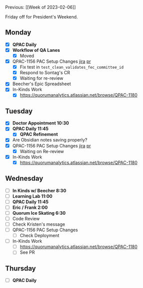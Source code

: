 Previous: [[Week of 2023-02-06]]

Friday off for President's Weekend.

## Monday
- [x] **QPAC Daily**
- [x] **Workflow of QA Lanes**
	- [x] Moved
- [x] QPAC-1156 PAC Setup Changes [jira](https://quorumanalytics.atlassian.net/browse/QPAC-1156) [pr](https://app.element.io/#/room/#typescript:matrix.org)
	- [x] Fix test in `test_clean_validates_fec_committee_id`
	- [x] Respond to Sontag's CR
	- [x] Waiting for re-review
- [x] Beecher's Epic Spreadsheet
- [x] In-Kinds Work
	- [x] https://quorumanalytics.atlassian.net/browse/QPAC-1180

## Tuesday
- [x] **Doctor Appointment 10:30**
- [x] **QPAC Daily 11:45**
	- [x] **QPAC Refinement**
- [x] Are Obsidian notes saving properly?
- [x] QPAC-1156 PAC Setup Changes [jira](https://quorumanalytics.atlassian.net/browse/QPAC-1156) [pr](https://app.element.io/#/room/#typescript:matrix.org)
	- [x] Waiting on Re-review
- [x] In-Kinds Work
	- [x] https://quorumanalytics.atlassian.net/browse/QPAC-1180

## Wednesday
- [ ] **In Kinds w/ Beecher 8:30**
- [ ] **Learning Lab 11:00**
- [ ] **QPAC Daily 11:45**
- [ ] **Eric / Frank 2:00**
- [ ] **Quorum Ice Skating 6:30**
- [ ] Code Review
- [ ] Check Kristen's message
- [ ] QPAC-1156 PAC Setup Changes
	- [ ] Check Deployment
- [ ] In-Kinds Work
	- [ ] https://quorumanalytics.atlassian.net/browse/QPAC-1180
	- [ ] See PR

## Thursday
- [ ] **QPAC Daily**